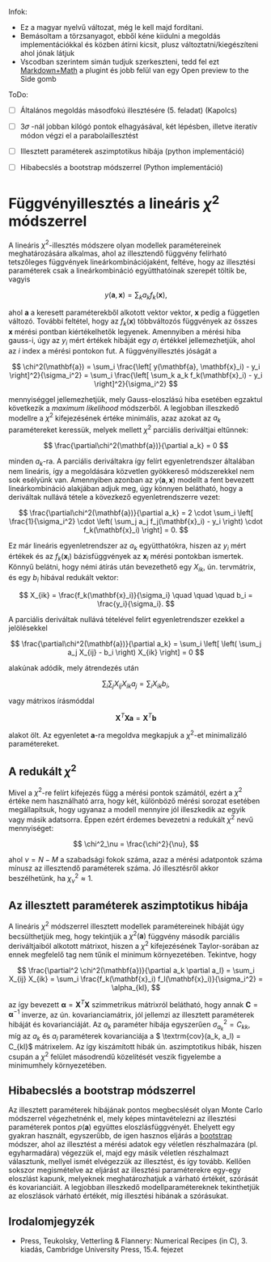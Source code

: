 Infok:
- Ez a magyar nyelvű változat, még le kell majd fordítani. 
- Bemásoltam a törzsanyagot, ebből kéne kiidulni a megoldás implementációkkal és közben átírni kicsit, plusz változtatni/kiegészíteni ahol jónak látjuk
- Vscodban szerintem simán tudjuk szerkeszteni, tedd fel ezt [Markdown+Math](https://marketplace.visualstudio.com/items?itemName=goessner.mdmath) a plugint és jobb felül van egy Open preview to the Side gomb

ToDo:
- [ ] Általános megoldás másodfokú illesztésére (5. feladat) (Kapolcs)
- [ ] 3𝜎 -nál jobban kilógó pontok elhagyásával, két lépésben, illetve iteratív módon végzi el a parabolaillesztést
- [ ] Illesztett paraméterek aszimptotikus hibája (python implementáció)
- [ ] Hibabecslés a bootstrap módszerrel (Python implementáció)


# Függvényillesztés a lineáris $\chi^2$ módszerrel


A lineáris $\chi^2$-illesztés módszere olyan modellek paramétereinek meghatározására alkalmas, ahol az illesztendő függvény felírható tetszőleges függvények lineárkombinációjaként, feltéve, hogy az illesztési paraméterek csak a lineárkombináció együtthatóinak szerepét töltik be, vagyis

$$ y(\mathbf{a}, \mathbf{x}) = \sum_k a_k f_k(\mathbf{x}), $$

ahol $\mathbf{a}$ a keresett paraméterekből alkotott vektor vektor, $\mathbf{x}$ pedig a független változó. További feltétel, hogy az $f_k(\mathbf{x})$ többváltozós függvények az összes $\textbf{x}$ mérési pontban kiértékelhetők legyenek. Amennyiben a mérési hiba gauss-i, úgy az $y_i$ mért értékek hibáját egy $\sigma_i$ értékkel jellemezhetjük, ahol az $i$ index a mérési pontokon fut. A függvényillesztés jóságát a

$$
\chi^2(\mathbf{a})
    = \sum_i \frac{\left[ y(\mathbf{a}, \mathbf{x}_i) - y_i \right]^2}{\sigma_i^2}
    = \sum_i \frac{\left[ \sum_k a_k f_k(\mathbf{x}_i) - y_i \right]^2}{\sigma_i^2}
$$

mennyiséggel jellemezhetjük, mely Gauss-eloszlású hiba esetében egzaktul következik a _maximum likelihood_ módszerből. A legjobban illeszkedő modellre a $\chi^2$ kifejezésének értéke minimális, azaz azokat az $a_k$ paramétereket keressük, melyek mellett $\chi^2$ parciális deriváltjai eltűnnek:

$$
\frac{\partial\chi^2(\mathbf{a})}{\partial a_k} = 0
$$

minden $a_k$-ra. A parciális deriváltakra így felírt egyenletrendszer általában nem lineáris, így a megoldására közvetlen gyökkereső módszerekkel nem sok esélyünk van. Amennyiben azonban az $y(\mathbf{a}, \mathbf{x})$ modellt a fent bevezett lineárkombináció alakjában adjuk meg, úgy könnyen belátható, hogy a deriváltak nullává tétele a kövezkező egyenletrendszerre vezet:

$$
\frac{\partial\chi^2(\mathbf{a})}{\partial a_k} =
    2 \cdot \sum_i \left[ \frac{1}{\sigma_i^2} \cdot 
        \left( 
            \sum_j a_j f_j(\mathbf{x}_i) - y_i
        \right) \cdot f_k(\mathbf{x}_i) \right] = 0.
$$

Ez már lineáris egyenletrendszer az $a_k$ együtthatókra, hiszen az $y_i$ mért értékek és az $f_k(\mathbf{x}_i)$ bázisfüggvények az $\mathbf{x}_i$ mérési pontokban ismertek. Könnyű belátni, hogy némi átírás után bevezethető egy $X_{ik}$, ún. tervmátrix, és egy $b_i$ hibával redukált vektor:

$$
X_{ik} = \frac{f_k(\mathbf{x}_i)}{\sigma_i} \quad \quad \quad
b_i = \frac{y_i}{\sigma_i}.
$$

A parciális deriváltak nullává tételével felírt egyenletrendszer ezekkel a jelölésekkel

$$
\frac{\partial\chi^2(\mathbf{a})}{\partial a_k} =
    \sum_i \left[ \left( \sum_j a_j X_{ij} - b_i \right) X_{ik} \right] = 0
$$

alakúnak adódik, mely átrendezés után 

$$
\sum_i \sum_j X_{ij} X_{ik} a_j  = \sum_i X_{ik} b_i,
$$

vagy mátrixos írásmóddal

$$
\mathbf{X}^{T} \mathbf{X} \mathbf{a} = \mathbf{X}^{T} \mathbf{b}
$$

alakot ölt. Az egyenletet $\mathbf{a}$-ra megoldva megkapjuk a $\chi^2$-et minimalizáló paramétereket.

## A redukált $\chi^2$

Mivel a $\chi^2$-re felírt kifejezés függ a mérési pontok számától, ezért a $\chi^2$ értéke nem használható arra, hogy két, különböző mérési sorozat esetében megállapítsuk, hogy ugyanaz a modell mennyire jól illeszkedik az egyik vagy másik adatsorra. Éppen ezért érdemes bevezetni a redukált $\chi^2$ nevű mennyiséget:

$$
\chi^2_\nu = \frac{\chi^2}{\nu},
$$

ahol $\nu = N - M$ a szabadsági fokok száma, azaz a mérési adatpontok száma mínusz az illesztendő paraméterek száma. Jó illesztésről akkor beszélhetünk, ha $\chi^2_\nu \approx 1$.

## Az illesztett paraméterek aszimptotikus hibája

A lineáris $\chi^2$ módszerrel illesztett modellek paramétereinek hibáját úgy becsülthetjük meg, hogy tekintjük a $\chi^2(\mathbf{a})$ függvény második parciális deriváltjaiból alkotott mátrixot, hiszen a $\chi^2$ kifejezésének Taylor-sorában az ennek megfelelő tag nem tűnik el minimum környezetében. Tekintve, hogy

$$
\frac{\partial^2 \chi^2(\mathbf{a})}{\partial a_k \partial a_l} =
    \sum_i X_{ij} X_{ik} = \sum_i \frac{f_k(\mathbf{x}_i) f_l(\mathbf{x}_i)}{\sigma_i^2} =
    \alpha_{kl},
$$

az így bevezett $\mathbf{\alpha} = \mathbf{X}^{T} \mathbf{X}$ szimmetrikus mátrixról belátható, hogy annak $\mathbf{C} = \mathbf{\alpha}^{-1}$ inverze, az ún. kovarianciamátrix, jól jellemzi az illesztett paraméterek hibáját és kovarianciáját. Az $a_k$ paraméter hibája egyszerűen $\sigma_{a_k}^2 = C_{kk}$, míg az $a_k$ és $a_l$ paraméterek kovarianciája a $ \textrm{cov}(a_k, a_l) = C_{kl}$ mátrixelem. Az így kiszámított hibák ún. aszimptotikus hibák, hiszen csupán a $\chi^2$ felület másodrendű közelítését veszik figyelembe a minimumhely környezetében.

## Hibabecslés a bootstrap módszerrel

Az illesztett paraméterek hibájának pontos megbecslését olyan Monte Carlo módszerrel végezhetnénk el, mely képes mintavételezni az illesztési paraméterek pontos $p(\mathbf{a})$ együttes eloszlásfüggvényét. Ehelyett egy gyakran használt, egyszerűbb, de igen hasznos eljárás a [bootstrap](https://outdoors.stackexchange.com/questions/11709/whats-the-purpose-of-the-sling-on-the-heel-of-boots) módszer, ahol az illesztést a mérési adatok egy véletlen részhalmazára (pl. egyharmadára) végezzük el, majd egy másik véletlen részhalmazt választunk, mellyel ismét elvégezzük az illesztést, és így tovább. Kellően sokszor megismételve az eljárást az illesztési paraméterekre egy-egy eloszlást kapunk, melyeknek meghatározhatjuk a várható értékét, szórását és kovarianciáit. A legjobban illeszkedő modellparamétereknek tekinthetjük az eloszlások várható értékét, míg illesztési hibának a szórásukat.


## Irodalomjegyzék

* Press, Teukolsky, Vetterling & Flannery: Numerical Recipes (in C), 3. kiadás, Cambridge University Press, 15.4. fejezet